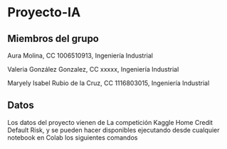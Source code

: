 # Proyecto-IA

## Miembros del grupo
Aura Molina, CC 1006510913, Ingeniería Industrial

Valeria González Gonzalez, CC xxxxx, Ingeniería Industrial

Maryely Isabel Rubio de la Cruz, CC 1116803015, Ingeniería Industrial

## Datos
Los datos del proyecto vienen de La competición Kaggle Home Credit Default Risk, y se pueden hacer disponibles ejecutando desde cualquier notebook en Colab los siguientes comandos
